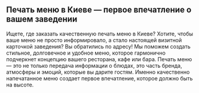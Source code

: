 ## Печать меню в Киеве — первое впечатление о вашем заведении

Ищете, где заказать качественную печать меню в Киеве? Хотите, чтобы ваше меню не просто информировало, а стало настоящей визитной карточкой заведения? Вы обратились по адресу! Мы поможем создать стильное, долговечное и удобное меню, которое гармонично подчеркнет концепцию вашего ресторана, кафе или бара. Печать меню — это не только передача информации о блюдах, это часть бренда, атмосферы и эмоций, которые вы дарите гостям. Именно качественно напечатанное меню создает первое впечатление, которое должно быть на высоте.